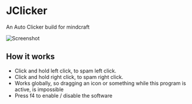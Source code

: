 JClicker
========

An Auto Clicker build for mindcraft

![Screenshot](http://d1zjcuqflbd5k.cloudfront.net/files/acc_48887/QhyI?response-content-disposition=inline;%20filename=Screenshot%20on%2010.16.2013%20at%206.13.31%20PM.png;%20filename*=UTF-8%27%27Screenshot%20on%2010.16.2013%20at%206.13.31%20PM.png&Expires=1381940088&Signature=Hgxp38ECsCuzq5EQxzYZY8vl6vnzOwehB9RxHkpF9cXdzrZLdz6XOCE29kOPdN2WjLPVh-EaCz5SDzCbdZL9smUFp9Jq1gtsRiPlUjjQFjfJnxfcIhjJq15c7RcZg1q~GEWtpffWzDJL-fq1~gJHozbb47zC0oDlyBiogD-xCXE_&Key-Pair-Id=APKAJTEIOJM3LSMN33SA)



How it works
------------

 - Click and hold left click, to spam left click.
 - Click and hold right click, to spam right click.
 - Works globally, so dragging an icon or something while this program is active, is impossible
 - Press f4 to enable / disable the software